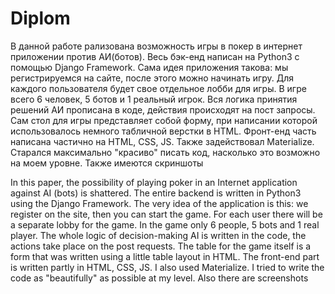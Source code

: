 # Diplom
 В данной работе рализована возможность игры в покер в интернет приложении против АИ(ботов).
 Весь бэк-енд написан на Python3 с помощью Django Framework. Сама идея приложения такова: мы регистрируемся на сайте, после этого можно начинать игру. Для каждого пользователя будет свое отдельное лобби для игры. В игре всего 6 человек, 5 ботов и 1 реальный игрок. Вся логика принятия решений АИ прописана в коде, действия происходят на пост запросы. Сам стол для игры представляет собой форму, при написании которой использовалось немного табличной верстки в HTML. Фронт-енд часть написана частично на HTML, CSS, JS. Также задействовал Materialize. 
 Старался максимально "красиво" писать код, насколько это возможно на моем уровне. Также имеются скриншоты

In this paper, the possibility of playing poker in an Internet application against AI (bots) is shattered. The entire backend is written in Python3 using the Django Framework. The very idea of ​​the application is this: we register on the site, then you can start the game. For each user there will be a separate lobby for the game. In the game only 6 people, 5 bots and 1 real player. The whole logic of decision-making AI is written in the code, the actions take place on the post requests. The table for the game itself is a form that was written using a little table layout in HTML. The front-end part is written partly in HTML, CSS, JS. I also used Materialize. I tried to write the code as "beautifully" as possible at my level. Also there are screenshots
